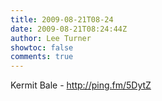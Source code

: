 ```yaml
---
title: 2009-08-21T08-24
date: 2009-08-21T08:24:44Z
author: Lee Turner
showtoc: false
comments: true
---
```


Kermit Bale - http://ping.fm/5DytZ


